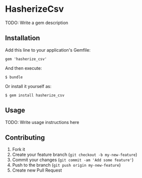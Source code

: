 # HasherizeCsv

TODO: Write a gem description

## Installation

Add this line to your application's Gemfile:

    gem 'hasherize_csv'

And then execute:

    $ bundle

Or install it yourself as:

    $ gem install hasherize_csv

## Usage

TODO: Write usage instructions here

## Contributing

1. Fork it
2. Create your feature branch (`git checkout -b my-new-feature`)
3. Commit your changes (`git commit -am 'Add some feature'`)
4. Push to the branch (`git push origin my-new-feature`)
5. Create new Pull Request
